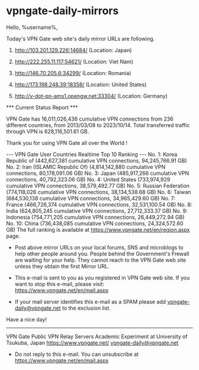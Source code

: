# vpngate-daily-mirrors

Hello, %username%,

Today's VPN Gate web site's daily mirror URLs are following.

1. http://103.201.129.226:14684/
   (Location: Japan)

2. http://222.255.11.117:54621/
   (Location: Viet Nam)

3. http://146.70.205.6:34299/
   (Location: Romania)

4. http://173.198.248.39:18358/
   (Location: United States)

5. http://v-dot-pn-ams1.opengw.net:33304/
   (Location: Germany)


*** Current Status Report ***

VPN Gate has 16,011,026,436 cumulative VPN connections from 236 different countries, from 2013/03/08 to 2023/10/14.
Total transferred traffic through VPN is 628,116,501.61 GB.

Thank you for using VPN Gate all over the World !


--- VPN Gate User Countries Realtime Top 10 Ranking ---
No. 1: Korea Republic of (442,627,381 cumulative VPN connections, 94,245,766.91 GB)
No. 2: Iran (ISLAMIC Republic Of) (4,814,142,880 cumulative VPN connections, 80,178,091.06 GB)
No. 3: Japan (485,917,266 cumulative VPN connections, 40,792,323.06 GB)
No. 4: United States (733,974,929 cumulative VPN connections, 38,579,492.77 GB)
No. 5: Russian Federation (774,118,026 cumulative VPN connections, 38,134,538.68 GB)
No. 6: Taiwan (684,530,138 cumulative VPN connections, 34,965,429.60 GB)
No. 7: France (466,726,374 cumulative VPN connections, 32,531,100.54 GB)
No. 8: India (624,805,245 cumulative VPN connections, 27,712,333.37 GB)
No. 9: Indonesia (754,771,205 cumulative VPN connections, 26,449,272.94 GB)
No. 10: China (736,438,085 cumulative VPN connections, 24,324,572.60 GB)
The full ranking is available at https://www.vpngate.net/en/region.aspx page.


* Post above mirror URLs on your local forums, SNS and microblogs
  to help other people around you.
  People behind the Government's Frewall are waiting for your help.
  They cannot reach to the VPN Gate web site
  unless they obtain the first Mirror URL.

* This e-mail is sent to you as you registered in VPN Gate web site.
  If you want to stop this e-mail, please visit:
  https://www.vpngate.net/en/mail.aspx

* If your mail server identifies this e-mail as a SPAM
  please add vpngate-daily@vpngate.net to the exclusion list.

Have a nice day!

------------------------------------------------------
VPN Gate Public VPN Relay Servers
Academic Experiment at University of Tsukuba, Japan
https://www.vpngate.net/
vpngate-daily@vpngate.net
* Do not reply to this e-mail.
  You can unsubscribe at https://www.vpngate.net/en/mail.aspx


